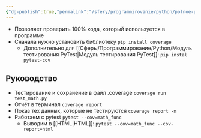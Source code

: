 ```yaml
---
{"dg-publish":true,"permalink":"/sfery/programmirovanie/python/polnoe-pokrytie-koda/","tags":["Программирование"]}
---
```


- Позволяет проверить 100% кода, который используется в программе 
- Сначала нужно установить библиотеку `pip install coverage`
	- Дополнительно для [[Сферы/Программирование/Python/Модуль тестирования PyTest\|Модуль тестирования PyTest]]: `pip instal pytest-cov`
## Руководство
- Тестирование и сохранение в файл .coverage `coverage run test_math.py`
- Отчёт в терминал `coverage report`
- Показ тех данных, которые не тестируются `coverage report -m`
- Работаем с pytest `pytest --cov=math_func`
	- Выводим в [[HTML\|HTML]]: `pytest --cov=math_func --cov-report=html`